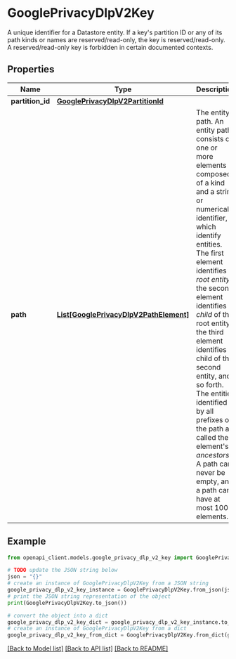 # GooglePrivacyDlpV2Key

A unique identifier for a Datastore entity. If a key's partition ID or any of its path kinds or names are reserved/read-only, the key is reserved/read-only. A reserved/read-only key is forbidden in certain documented contexts.

## Properties

Name | Type | Description | Notes
------------ | ------------- | ------------- | -------------
**partition_id** | [**GooglePrivacyDlpV2PartitionId**](GooglePrivacyDlpV2PartitionId.md) |  | [optional] 
**path** | [**List[GooglePrivacyDlpV2PathElement]**](GooglePrivacyDlpV2PathElement.md) | The entity path. An entity path consists of one or more elements composed of a kind and a string or numerical identifier, which identify entities. The first element identifies a _root entity_, the second element identifies a _child_ of the root entity, the third element identifies a child of the second entity, and so forth. The entities identified by all prefixes of the path are called the element&#39;s _ancestors_. A path can never be empty, and a path can have at most 100 elements. | [optional] 

## Example

```python
from openapi_client.models.google_privacy_dlp_v2_key import GooglePrivacyDlpV2Key

# TODO update the JSON string below
json = "{}"
# create an instance of GooglePrivacyDlpV2Key from a JSON string
google_privacy_dlp_v2_key_instance = GooglePrivacyDlpV2Key.from_json(json)
# print the JSON string representation of the object
print(GooglePrivacyDlpV2Key.to_json())

# convert the object into a dict
google_privacy_dlp_v2_key_dict = google_privacy_dlp_v2_key_instance.to_dict()
# create an instance of GooglePrivacyDlpV2Key from a dict
google_privacy_dlp_v2_key_from_dict = GooglePrivacyDlpV2Key.from_dict(google_privacy_dlp_v2_key_dict)
```
[[Back to Model list]](../README.md#documentation-for-models) [[Back to API list]](../README.md#documentation-for-api-endpoints) [[Back to README]](../README.md)


